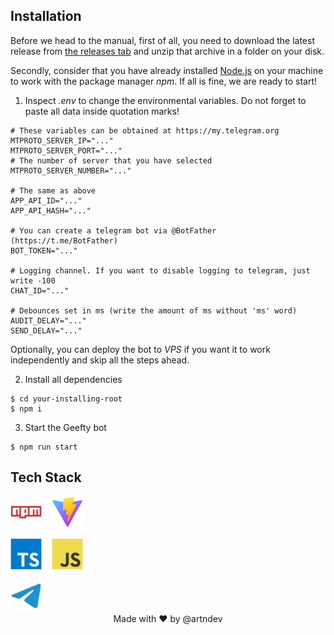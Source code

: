 ## Installation

Before we head to the manual, first of all, you need to download the latest release from [the releases tab](https://github.com/artndev/geefty-bot/releases) and unzip that archive in a folder on your disk.

Secondly, consider that you have already installed [Node.js](https://nodejs.org/) on your machine to work with the package manager _npm_. If all is fine, we are ready to start!

1. Inspect _.env_ to change the environmental variables. Do not forget to paste all data inside quotation marks!

```env
# These variables can be obtained at https://my.telegram.org
MTPROTO_SERVER_IP="..."
MTPROTO_SERVER_PORT="..."
# The number of server that you have selected
MTPROTO_SERVER_NUMBER="..."

# The same as above
APP_API_ID="..."
APP_API_HASH="..."

# You can create a telegram bot via @BotFather (https://t.me/BotFather)
BOT_TOKEN="..."

# Logging channel. If you want to disable logging to telegram, just write -100
CHAT_ID="..."

# Debounces set in ms (write the amount of ms without 'ms' word)
AUDIT_DELAY="..."
SEND_DELAY="..."
```

Optionally, you can deploy the bot to _VPS_ if you want it to work independently and skip all the steps ahead.

2. Install all dependencies

```shell
$ cd your-installing-root
$ npm i
```

3. Start the Geefty bot

```shell
$ npm run start
```

## Tech Stack

<img src="./assets/npm.svg" width=50 />&nbsp;&nbsp;&nbsp;
<img src="./assets/vite.svg" width=50 />

<img src="./assets/typescript.svg" width=50 />&nbsp;&nbsp;&nbsp;
<img src="./assets/javascript.svg" width=50 />

<img src="./assets/telegram.svg" width=50 />

<br/>

<center> Made with ❤️ by @artndev </center>
